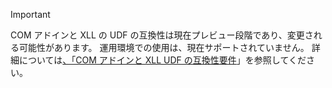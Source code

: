 > [!IMPORTANT]
> COM アドインと XLL の UDF の互換性は現在プレビュー段階であり、変更される可能性があります。 運用環境での使用は、現在サポートされていません。 詳細については[、「COM アドインと XLL UDF の互換性要件](../excel/xll-compatibility-requirements.md)」を参照してください。